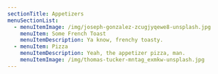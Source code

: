 ```yaml
---
sectionTitle: Appetizers
menuSectionList:
  - menuItemImage: /img/joseph-gonzalez-zcugjyqewe8-unsplash.jpg
    menuItem: Some French Toast
    menuItemDescription: Ya know, frenchy toasty.
  - menuItem: Pizza
    menuItemDescription: Yeah, the appetizer pizza, man.
    menuItemImage: /img/thomas-tucker-mntag_exmkw-unsplash.jpg
---
```

